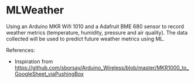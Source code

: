 # MLWeather

Using an Arduino MKR Wifi 1010 and a Adafruit BME 680 sensor to record weather metrics (temperature, humidity, pressure and air quality). The data collected will be used to predict future weather metrics using ML.

References:

- Inspiration from https://github.com/sborsay/Arduino_Wireless/blob/master/MKR1000_to_GoogleSheet_viaPushingBox
